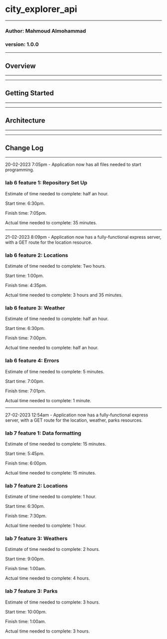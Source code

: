 # city_explorer_api
***

### Author: Mahmoud Almohammad

### version: 1.0.0

***

## Overview
***

***

## Getting Started
***

***

## Architecture
***

***

## Change Log
***

20-02-2023 7:05pm - Application now has all files needed to start programming.

### lab 6 feature 1: Repository Set Up

Estimate of time needed to complete: half an hour.

Start time: 6:30pm.

Finish time: 7:05pm.

Actual time needed to complete: 35 minutes.

***

21-02-2023 8:09pm - Application now has a fully-functional express server, with a GET route for the location resource.

### lab 6 feature 2: Locations

Estimate of time needed to complete: Two hours.

Start time: 1:00pm.

Finish time: 4:35pm.

Actual time needed to complete: 3 hours and 35 minutes.

### lab 6 feature 3: Weather

Estimate of time needed to complete: half an hour.

Start time: 6:30pm.

Finish time: 7:00pm.

Actual time needed to complete: half an hour.

### lab 6 feature 4: Errors

Estimate of time needed to complete: 5 minutes.

Start time: 7:00pm.

Finish time: 7:01pm.

Actual time needed to complete: 1 minute.

***

27-02-2023 12:54am - Application now has a fully-functional express server, with a GET route for the location, weather, parks resources.

### lab 7 feature 1: Data formatting

Estimate of time needed to complete: 15 minutes.

Start time: 5:45pm.

Finish time: 6:00pm.

Actual time needed to complete: 15 minutes.

### lab 7 feature 2: Locations

Estimate of time needed to complete: 1 hour.

Start time: 6:30pm.

Finish time: 7:30pm.

Actual time needed to complete: 1 hour.

### lab 7 feature 3: Weathers

Estimate of time needed to complete: 2 hours.

Start time: 9:00pm.

Finish time: 1:00am.

Actual time needed to complete: 4 hours.

### lab 7 feature 3: Parks

Estimate of time needed to complete: 3 hours.

Start time: 10:00pm.

Finish time: 1:00am.

Actual time needed to complete: 3 hours.
